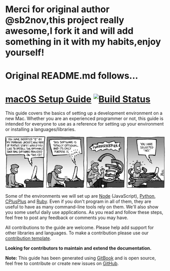 # Merci for original author @sb2nov,this project really awesome,I fork it and will add something in it with my habits,enjoy yourself!

# Original README.md follows...

[macOS Setup Guide](http://sourabhbajaj.com/mac-setup) [![Build Status](https://travis-ci.org/sb2nov/mac-setup.svg?branch=master)](https://travis-ci.org/sb2nov/mac-setup)
====================

This guide covers the basics of setting up a development environment on a new Mac. Whether you are an experienced programmer or not, this guide is intended for everyone to use as a reference for setting up your environment or installing a languages/libraries.

[![Screen](https://raw.githubusercontent.com/sb2nov/mac-setup/master/assets/intro.gif)](https://raw.githubusercontent.com/sb2nov/mac-setup/master/assets/intro.gif)

Some of the environments we will set up are [Node](http://nodejs.org) (JavaScript), [Python](http://www.python.org), [CPlusPlus](http://www.cplusplus.com) and [Ruby](http://www.ruby-lang.org). Even if you don't program in all of them, they are useful to have as many command-line tools rely on them. We'll also show you some useful daily use applications. As you read and follow these steps, feel free to post any feedback or comments you may have.

All contributions to the guide are welcome. Please help add support for other libraries and languages. To make a contribution please use our [contribution template](.github/CONTRIBUTION_TEMPLATE.md).

**Looking for contributors to maintain and extend the documentation.**

**Note:** This guide has been generated using [GitBook](http://www.gitbook.io) and is open source, feel free to contribute or create new issues on [GitHub](https://github.com/sb2nov/mac-setup/issues).
